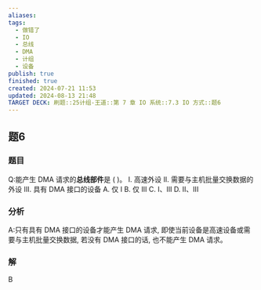 ```yaml
---
aliases: 
tags:
  - 做错了
  - IO
  - 总线
  - DMA
  - 计组
  - 设备
publish: true
finished: true
created: 2024-07-21 11:53
updated: 2024-08-13 21:48
TARGET DECK: 刷题::25计组-王道::第 7 章 IO 系统::7.3 IO 方式::题6
---
```


## 题6
### 题目
Q:能产生 DMA 请求的**总线部件**是 ( )。
I. 高速外设 
II. 需要与主机批量交换数据的外设 
III. 具有 DMA 接口的设备
A. 仅 I B. 仅 III C. I、III D. II、III
### 分析
A:只有具有 DMA 接口的设备才能产生 DMA 请求, 即使当前设备是高速设备或需要与主机批量交换数据, 若没有 DMA 接口的话, 也不能产生 DMA 请求。
### 解
B
<!--ID: 1723725340932-->
